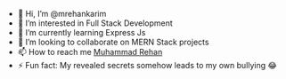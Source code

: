 - 👋 Hi, I’m @mrehankarim
- 👀 I’m interested in Full Stack Development
- 🌱 I’m currently learning Express Js
- 💞️ I’m looking to collaborate on MERN Stack projects
- 📫 How to reach me [Muhammad Rehan](https://www.linkedin.com/in/mrehankarim/)
- ⚡ Fun fact: My revealed secrets somehow leads to my own bullying 😂

<!---
mrehankarim/mrehankarim is a ✨ special ✨ repository because its `README.md` (this file) appears on your GitHub profile.
You can click the Preview link to take a look at your changes.
--->
